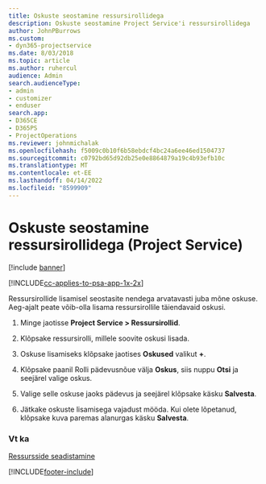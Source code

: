 ```yaml
---
title: Oskuste seostamine ressursirollidega
description: Oskuste seostamine Project Service'i ressursirollidega
author: JohnPBurrows
ms.custom:
- dyn365-projectservice
ms.date: 8/03/2018
ms.topic: article
ms.author: ruhercul
audience: Admin
search.audienceType:
- admin
- customizer
- enduser
search.app:
- D365CE
- D365PS
- ProjectOperations
ms.reviewer: johnmichalak
ms.openlocfilehash: f5009c0b10f6b58ebdcf4bc24a6ee46ed1504737
ms.sourcegitcommit: c0792bd65d92db25e0e8864879a19c4b93efb10c
ms.translationtype: MT
ms.contentlocale: et-EE
ms.lasthandoff: 04/14/2022
ms.locfileid: "8599909"
---
```

# <a name="associate-skills-with-resource-roles-project-service"></a>Oskuste seostamine ressursirollidega (Project Service)

[!include [banner](../includes/psa-now-project-operations.md)]

[!INCLUDE[cc-applies-to-psa-app-1x-2x](../includes/cc-applies-to-psa-app-1x-2x.md)]

Ressursirollide lisamisel seostasite nendega arvatavasti juba mõne oskuse. Aeg-ajalt peate võib-olla lisama ressursirollile täiendavaid oskusi.  
  
1.  Minge jaotisse **Project Service > Ressursirollid**.  
  
2.  Klõpsake ressursirolli, millele soovite oskusi lisada.  
  
3.  Oskuse lisamiseks klõpsake jaotises **Oskused** valikut **+**.  
  
4.  Klõpsake paanil Rolli pädevusnõue välja **Oskus**, siis nuppu **Otsi** ja seejärel valige oskus.  
  
5.  Valige selle oskuse jaoks pädevus ja seejärel klõpsake käsku **Salvesta**.  
  
6.  Jätkake oskuste lisamisega vajadust mööda. Kui olete lõpetanud, klõpsake kuva paremas alanurgas käsku **Salvesta**.  
  
### <a name="see-also"></a>Vt ka  
 [Ressursside seadistamine](../psa/set-up-resources.md)


[!INCLUDE[footer-include](../includes/footer-banner.md)]
